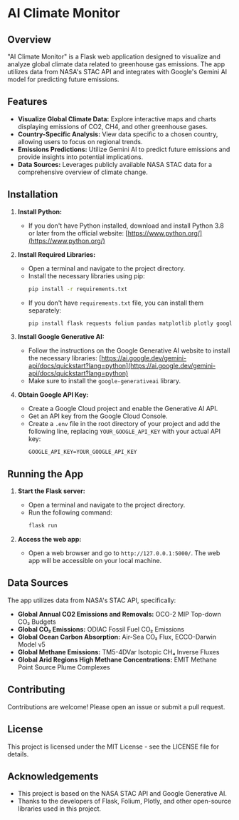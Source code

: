# AI Climate Monitor

## Overview

"AI Climate Monitor" is a Flask web application designed to visualize and analyze global climate data related to greenhouse gas emissions. The app utilizes data from NASA's STAC API and integrates with Google's Gemini AI model for predicting future emissions.

## Features

* **Visualize Global Climate Data:** Explore interactive maps and charts displaying emissions of CO2, CH4, and other greenhouse gases.
* **Country-Specific Analysis:** View data specific to a chosen country, allowing users to focus on regional trends.
* **Emissions Predictions:**  Utilize Gemini AI to predict future emissions and provide insights into potential implications.
* **Data Sources:**  Leverages publicly available NASA STAC data for a comprehensive overview of climate change.

## Installation

1. **Install Python:**
   - If you don't have Python installed, download and install Python 3.8 or later from the official website: [https://www.python.org/](https://www.python.org/)

2. **Install Required Libraries:**
   - Open a terminal and navigate to the project directory.
   - Install the necessary libraries using pip:
     ```bash
     pip install -r requirements.txt
     ```
   - If you don't have `requirements.txt` file, you can install them separately:
     ```bash
     pip install flask requests folium pandas matplotlib plotly google-generativeai branca tabulate dotenv 
     ```

3. **Install Google Generative AI:**
    - Follow the instructions on the Google Generative AI website to install the necessary libraries: [https://ai.google.dev/gemini-api/docs/quickstart?lang=python](https://ai.google.dev/gemini-api/docs/quickstart?lang=python)
    - Make sure to install the `google-generativeai` library.

4. **Obtain Google API Key:**
   - Create a Google Cloud project and enable the Generative AI API.
   - Get an API key from the Google Cloud Console.
   - Create a `.env` file in the root directory of your project and add the following line, replacing `YOUR_GOOGLE_API_KEY` with your actual API key:
     ```
     GOOGLE_API_KEY=YOUR_GOOGLE_API_KEY
     ```

## Running the App

1. **Start the Flask server:**
   - Open a terminal and navigate to the project directory.
   - Run the following command:
     ```bash
     flask run
     ```

2. **Access the web app:**
   - Open a web browser and go to `http://127.0.0.1:5000/`.  The web app will be accessible on your local machine.

## Data Sources

The app utilizes data from NASA's STAC API, specifically:

* **Global Annual CO2 Emissions and Removals:** OCO-2 MIP Top-down CO₂ Budgets
* **Global CO₂ Emissions:** ODIAC Fossil Fuel CO₂ Emissions
* **Global Ocean Carbon Absorption:** Air-Sea CO₂ Flux, ECCO-Darwin Model v5
* **Global Methane Emissions:** TM5-4DVar Isotopic CH₄ Inverse Fluxes
* **Global Arid Regions High Methane Concentrations:** EMIT Methane Point Source Plume Complexes

## Contributing

Contributions are welcome! Please open an issue or submit a pull request.

## License

This project is licensed under the MIT License - see the LICENSE file for details.

## Acknowledgements

* This project is based on the NASA STAC API and Google Generative AI. 
* Thanks to the developers of Flask, Folium, Plotly, and other open-source libraries used in this project.
